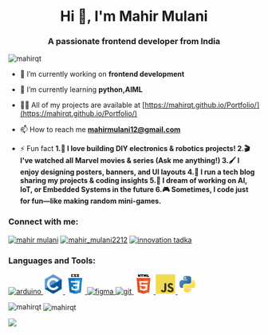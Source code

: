 <h1 align="center">Hi 👋, I'm Mahir Mulani</h1>
<h3 align="center">A passionate frontend developer from India</h3>

<p align="left"> <img src="https://komarev.com/ghpvc/?username=mahirqt&label=Profile%20views&color=0e75b6&style=flat" alt="mahirqt" /> </p>

- 🔭 I’m currently working on **frontend development**

- 🌱 I’m currently learning **python,AIML**

- 👨‍💻 All of my projects are available at [https://mahirqt.github.io/Portfolio/](https://mahirqt.github.io/Portfolio/)

- 📫 How to reach me **mahirmulani12@gmail.com**

- ⚡ Fun fact **1.🚀 I love building DIY electronics & robotics projects! 2.🎬 I've watched all Marvel movies & series (Ask me anything!) 3.🖌️ I enjoy designing posters, banners, and UI layouts 4.📝 I run a tech blog sharing my projects & coding insights 5.🤖 I dream of working on AI, IoT, or Embedded Systems in the future 6.🎮 Sometimes, I code just for fun—like making random mini-games.**

<h3 align="left">Connect with me:</h3>
<p align="left">
<a href="https://linkedin.com/in/mahir mulani" target="blank"><img align="center" src="https://raw.githubusercontent.com/rahuldkjain/github-profile-readme-generator/master/src/images/icons/Social/linked-in-alt.svg" alt="mahir mulani" height="30" width="40" /></a>
<a href="https://instagram.com/mahir_mulani2212" target="blank"><img align="center" src="https://raw.githubusercontent.com/rahuldkjain/github-profile-readme-generator/master/src/images/icons/Social/instagram.svg" alt="mahir_mulani2212" height="30" width="40" /></a>
<a href="https://www.youtube.com/c/innovation tadka" target="blank"><img align="center" src="https://raw.githubusercontent.com/rahuldkjain/github-profile-readme-generator/master/src/images/icons/Social/youtube.svg" alt="innovation tadka" height="30" width="40" /></a>
</p>

<h3 align="left">Languages and Tools:</h3>
<p align="left"> <a href="https://www.arduino.cc/" target="_blank" rel="noreferrer"> <img src="https://cdn.worldvectorlogo.com/logos/arduino-1.svg" alt="arduino" width="40" height="40"/> </a> <a href="https://www.cprogramming.com/" target="_blank" rel="noreferrer"> <img src="https://raw.githubusercontent.com/devicons/devicon/master/icons/c/c-original.svg" alt="c" width="40" height="40"/> </a> <a href="https://www.w3schools.com/css/" target="_blank" rel="noreferrer"> <img src="https://raw.githubusercontent.com/devicons/devicon/master/icons/css3/css3-original-wordmark.svg" alt="css3" width="40" height="40"/> </a> <a href="https://www.figma.com/" target="_blank" rel="noreferrer"> <img src="https://www.vectorlogo.zone/logos/figma/figma-icon.svg" alt="figma" width="40" height="40"/> </a> <a href="https://git-scm.com/" target="_blank" rel="noreferrer"> <img src="https://www.vectorlogo.zone/logos/git-scm/git-scm-icon.svg" alt="git" width="40" height="40"/> </a> <a href="https://www.w3.org/html/" target="_blank" rel="noreferrer"> <img src="https://raw.githubusercontent.com/devicons/devicon/master/icons/html5/html5-original-wordmark.svg" alt="html5" width="40" height="40"/> </a> <a href="https://developer.mozilla.org/en-US/docs/Web/JavaScript" target="_blank" rel="noreferrer"> <img src="https://raw.githubusercontent.com/devicons/devicon/master/icons/javascript/javascript-original.svg" alt="javascript" width="40" height="40"/> </a> <a href="https://www.python.org" target="_blank" rel="noreferrer"> <img src="https://raw.githubusercontent.com/devicons/devicon/master/icons/python/python-original.svg" alt="python" width="40" height="40"/> </a> </p>

<p><img align="left" src="https://github-readme-stats.vercel.app/api/top-langs?username=mahirqt&show_icons=true&locale=en&layout=compact" alt="mahirqt" /></p>

<p>&nbsp;<img align="center" src="https://github-readme-stats.vercel.app/api?username=mahirqt&show_icons=true&locale=en" alt="mahirqt" /></p>

<img src="[https://media1.tenor.com/images/3ae38258fe75594c233d04bca69a7d07/tenor.gif?itemid=15261715](https://media3.giphy.com/media/v1.Y2lkPTc5MGI3NjExM3FxYml0OHpkeHh3cjI3bWJsbDFrYW9xZWZxYnRhdzJjaHJtdDB6aCZlcD12MV9pbnRlcm5hbF9naWZfYnlfaWQmY3Q9cw/SXyDYS8HSWfaMTmKGJ/giphy.gif)"></img>
